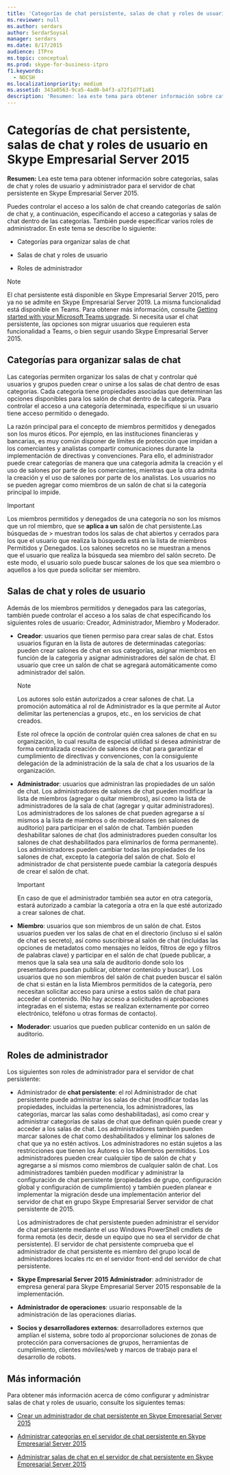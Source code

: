 ```yaml
---
title: 'Categorías de chat persistente, salas de chat y roles de usuario en Skype Empresarial Server 2015'
ms.reviewer: null
ms.author: serdars
author: SerdarSoysal
manager: serdars
ms.date: 8/17/2015
audience: ITPro
ms.topic: conceptual
ms.prod: skype-for-business-itpro
f1.keywords:
  - NOCSH
ms.localizationpriority: medium
ms.assetid: 343a0563-9ca5-4ad0-b4f3-a72f1d7f1a81
description: 'Resumen: lea este tema para obtener información sobre categorías, salas de chat y roles de usuario y administrador para el servidor de chat persistente en Skype Empresarial Server 2015.'
---
```


# <a name="persistent-chat-categories-chat-rooms-and-user-roles-in-skype-for-business-server-2015"></a>Categorías de chat persistente, salas de chat y roles de usuario en Skype Empresarial Server 2015
 
**Resumen:** Lea este tema para obtener información sobre categorías, salas de chat y roles de usuario y administrador para el servidor de chat persistente en Skype Empresarial Server 2015.
  
Puedes controlar el acceso a los salón de chat creando categorías de salón de chat y, a continuación, especificando el acceso a categorías y salas de chat dentro de las categorías. También puede especificar varios roles de administrador. En este tema se describe lo siguiente: 
  
- Categorías para organizar salas de chat
    
- Salas de chat y roles de usuario
    
- Roles de administrador

> [!NOTE] 
> El chat persistente está disponible en Skype Empresarial Server 2015, pero ya no se admite en Skype Empresarial Server 2019. La misma funcionalidad está disponible en Teams. Para obtener más información, consulte [Getting started with your Microsoft Teams upgrade](/microsoftteams/upgrade-start-here). Si necesita usar el chat persistente, las opciones son migrar usuarios que requieren esta funcionalidad a Teams, o bien seguir usando Skype Empresarial Server 2015. 
    
## <a name="categories-for-organizing-chat-rooms"></a>Categorías para organizar salas de chat

Las categorías permiten organizar los salas de chat y controlar qué usuarios y grupos pueden crear o unirse a los salas de chat dentro de esas categorías. Cada categoría tiene propiedades asociadas que determinan las opciones disponibles para los salón de chat dentro de la categoría. Para controlar el acceso a una categoría determinada, especifique si un usuario tiene acceso permitido o denegado.
  
La razón principal para el concepto de miembros permitidos y denegados son los muros éticos. Por ejemplo, en las instituciones financieras y bancarias, es muy común disponer de límites de protección que impidan a los comerciantes y analistas compartir comunicaciones durante la implementación de directivas y convenciones. Para ello, el administrador puede crear categorías de manera que una categoría admita la creación y el uso de salones por parte de los comerciantes, mientras que la otra admita la creación y el uso de salones por parte de los analistas. Los usuarios no se pueden agregar como miembros de un salón de chat si la categoría principal lo impide.
  
> [!IMPORTANT]
> Los miembros permitidos y denegados de una categoría no son los mismos que un rol miembro, que se **aplica a un** salón de chat persistente.Las búsquedas de > muestran todos los salas de chat abiertos y cerrados para los que el usuario que realiza la búsqueda está en la lista de miembros Permitidos y Denegados. Los salones secretos no se muestran a menos que el usuario que realiza la búsqueda sea miembro del salón secreto. De este modo, el usuario solo puede buscar salones de los que sea miembro o aquellos a los que pueda solicitar ser miembro. 
  
## <a name="chat-rooms-and-user-roles"></a>Salas de chat y roles de usuario

Además de los miembros permitidos y denegados para las categorías, también puede controlar el acceso a los salas de chat especificando los siguientes roles de usuario: Creador, Administrador, Miembro y Moderador.
  
- **Creador**: usuarios que tienen permiso para crear salas de chat. Estos usuarios figuran en la lista de autores de determinadas categorías: pueden crear salones de chat en sus categorías, asignar miembros en función de la categoría y asignar administradores del salón de chat. El usuario que cree un salón de chat se agregará automáticamente como administrador del salón.
    
    > [!NOTE]
    > Los autores solo están autorizados a crear salones de chat. La promoción automática al rol de Administrador es la que permite al Autor delimitar las pertenencias a grupos, etc., en los servicios de chat creados. 
  
    Este rol ofrece la opción de controlar quién crea salones de chat en su organización, lo cual resulta de especial utilidad si desea administrar de forma centralizada creación de salones de chat para garantizar el cumplimiento de directivas y convenciones, con la consiguiente delegación de la administración de la sala de chat a los usuarios de la organización.
    
- **Administrador**: usuarios que administran las propiedades de un salón de chat. Los administradores de salones de chat pueden modificar la lista de miembros (agregar o quitar miembros), así como la lista de administradores de la sala de chat (agregar y quitar administradores). Los administradores de los salones de chat pueden agregarse a sí mismos a la lista de miembros o de moderadores (en salones de auditorio) para participar en el salón de chat. También pueden deshabilitar salones de chat (los administradores pueden consultar los salones de chat deshabilitados para eliminarlos de forma permanente). Los administradores pueden cambiar todas las propiedades de los salones de chat, excepto la categoría del salón de chat. Solo el administrador de chat persistente puede cambiar la categoría después de crear el salón de chat.
    
    > [!IMPORTANT]
    > En caso de que el administrador también sea autor en otra categoría, estará autorizado a cambiar la categoría a otra en la que esté autorizado a crear salones de chat. 
  
- **Miembro**: usuarios que son miembros de un salón de chat. Estos usuarios pueden ver los salas de chat en el directorio (incluso si el salón de chat es secreto), así como suscribirse al salón de chat (incluidas las opciones de metadatos como mensajes no leídos, filtros de ego y filtros de palabras clave) y participar en el salón de chat (puede publicar, a menos que la sala sea una sala de auditorio donde solo los presentadores puedan publicar,  obtener contenido y buscar). Los usuarios que no son miembros del salón de chat pueden buscar el salón de chat si están en la lista Miembros permitidos de la categoría, pero necesitan solicitar acceso para unirse a estos salón de chat para acceder al contenido. (No hay acceso a solicitudes ni aprobaciones integradas en el sistema; estas se realizan externamente por correo electrónico, teléfono u otras formas de contacto).
    
- **Moderador**: usuarios que pueden publicar contenido en un salón de auditorio.
    
## <a name="administrator-roles"></a>Roles de administrador

Los siguientes son roles de administrador para el servidor de chat persistente:
  
- Administrador de **chat persistente**: el rol Administrador de chat persistente puede administrar los salas de chat (modificar todas las propiedades, incluidas la pertenencia, los administradores, las categorías, marcar las salas como deshabilitadas), así como crear y administrar categorías de salas de chat que definan quién puede crear y acceder a los salas de chat. Los administradores también pueden marcar salones de chat como deshabilitados y eliminar los salones de chat que ya no estén activos. Los administradores no están sujetos a las restricciones que tienen los Autores o los Miembros permitidos. Los administradores pueden crear cualquier tipo de salón de chat y agregarse a sí mismos como miembros de cualquier salón de chat. Los administradores también pueden modificar y administrar la configuración de chat persistente (propiedades de grupo, configuración global y configuración de cumplimiento) y también pueden planear e implementar la migración desde una implementación anterior del servidor de chat en grupo Skype Empresarial Server servidor de chat persistente de 2015.
    
    Los administradores de chat persistente pueden administrar el servidor de chat persistente mediante el uso Windows PowerShell cmdlets de forma remota (es decir, desde un equipo que no sea el servidor de chat persistente). El servidor de chat persistente comprueba que el administrador de chat persistente es miembro del grupo local de administradores locales rtc en el servidor front-end del servidor de chat persistente.
    
- **Skype Empresarial Server 2015 Administrador**: administrador de empresa general para Skype Empresarial Server 2015 responsable de la implementación.
    
- **Administrador de operaciones**: usuario responsable de la administración de las operaciones diarias.
    
- **Socios y desarrolladores externos**: desarrolladores externos que amplían el sistema, sobre todo al proporcionar soluciones de zonas de protección para conversaciones de grupos, herramientas de cumplimiento, clientes móviles/web y marcos de trabajo para el desarrollo de robots.
    
## <a name="for-more-information"></a>Más información

Para obtener más información acerca de cómo configurar y administrar salas de chat y roles de usuario, consulte los siguientes temas:
  
- [Crear un administrador de chat persistente en Skype Empresarial Server 2015](../../deploy/deploy-persistent-chat-server/create-a-persistent-chat-administrator.md)
    
- [Administrar categorías en el servidor de chat persistente en Skype Empresarial Server 2015](../../manage/persistent-chat/categories.md)
    
- [Administrar salas de chat en el servidor de chat persistente en Skype Empresarial Server 2015](../../manage/persistent-chat/chat-rooms.md)
    

